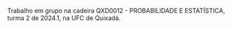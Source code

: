 Trabalho em grupo na cadeira QXD0012 - PROBABILIDADE E ESTATÍSTICA, turma 2 de 2024.1, na UFC de Quixadá.  
